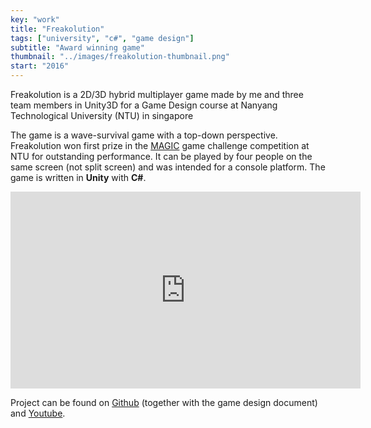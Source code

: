 ```yaml
---
key: "work"
title: "Freakolution"
tags: ["university", "c#", "game design"]
subtitle: "Award winning game"
thumbnail: "../images/freakolution-thumbnail.png"
start: "2016"
---
```

Freakolution is a 2D/3D hybrid multiplayer game made by me and three team members in Unity3D for a Game Design course at Nanyang Technological University (NTU) in singapore
<!-- end -->
The game is a wave-survival game with a top-down perspective. Freakolution won first prize in the [MAGIC](https://magic.ntu.edu.sg/Pages/default.aspx) game challenge competition at NTU for outstanding performance. It can be played by four people on the same screen (not split screen) and was intended for a console platform. The game is written in **Unity** with **C#**.

<iframe width="560" height="315" src="https://www.youtube.com/embed/HZn-pMRpLiU" frameborder="0" allow="accelerometer; autoplay; encrypted-media; gyroscope; picture-in-picture" allowfullscreen></iframe>

Project can be found on [Github](https://github.com/kbladin/DracoLabs_Freakolution) (together with the game design document) and [Youtube](https://www.youtube.com/watch?v=HZn-pMRpLiU).